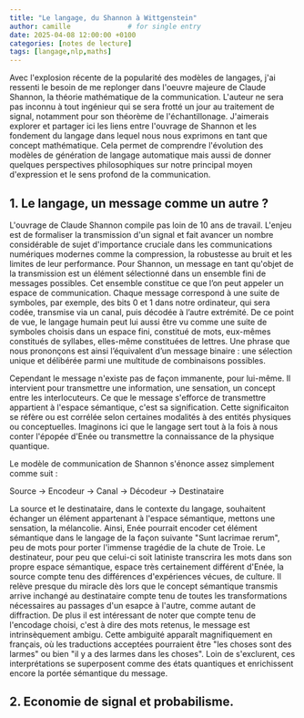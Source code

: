 ```yaml
---
title: "Le langage, du Shannon à Wittgenstein"
author: camille              # for single entry
date: 2025-04-08 12:00:00 +0100
categories: [notes de lecture]
tags: [langage,nlp,maths]   
---
```


Avec l'explosion récente de la popularité des modèles de langages, j'ai ressenti le besoin de me replonger dans l'oeuvre majeure de Claude Shannon, la théorie mathématique de la communication. L'auteur ne sera pas inconnu à tout ingénieur qui se sera frotté un jour au traitement de signal, notamment pour son théorème de l'échantillonage. J'aimerais explorer et partager ici les liens entre l'ouvrage de Shannon et les fondement du langage dans lequel nous nous exprimons en tant que concept mathématique. Cela permet de comprendre l'évolution des modèles de génération de langage automatique mais aussi de donner quelques perspectives philosophiques sur notre principal moyen d'expression et le sens profond de la communication.

## 1. Le langage, un message comme un autre ?

L'ouvrage de Claude Shannon compile pas loin de 10 ans de travail. L'enjeu est de formaliser la transmission d'un signal et fait avancer un nombre considérable de sujet d'importance cruciale dans les communications numériques modernes comme la compression, la robustesse au bruit et les limites de leur performance. Pour Shannon, un message en tant qu'objet de la transmission est un élément sélectionné dans un ensemble fini de messages possibles. Cet ensemble constitue ce que l’on peut appeler un espace de communication. Chaque message correspond à une suite de symboles, par exemple, des bits 0 et 1 dans notre ordinateur, qui sera codée, transmise via un canal, puis décodée à l’autre extrémité. De ce point de vue, le langage humain peut lui aussi être vu comme une suite de symboles choisis dans un espace fini, constitué de mots, eux-mêmes constitués de syllabes, elles-même constituées de lettres.  Une phrase que nous prononçons est ainsi l’équivalent d’un message binaire : une sélection unique et délibérée parmi une multitude de combinaisons possibles. 

Cependant le message n'existe pas de façon immanente, pour lui-même. Il intervient pour transmettre une information, une sensation, un concept entre les interlocuteurs. Ce que le message s'efforce de transmettre appartient à l'espace sémantique, c'est sa signification. Cette significaiton se réfère ou est corrélée selon certaines modalités à des entités physiques ou conceptuelles. Imaginons ici que le langage sert tout à la fois à nous conter l'épopée d'Enée ou transmettre la connaissance de la physique quantique.

Le modèle de communication de Shannon s'énonce assez simplement comme suit : 

Source → Encodeur → Canal → Décodeur → Destinataire

La source et le destinataire, dans le contexte du langage, souhaitent échanger un élément appartenant à l'espace sémantique, mettons une sensation, la mélancolie. Ainsi, Enée pourrait encoder cet élément sémantique dans le langage de la façon suivante "Sunt lacrimae rerum", peu de mots pour porter l'immense tragédie de la chute de Troie. Le destinateur, pour peu que celui-ci soit latiniste transcrira les mots dans son propre espace sémantique, espace très certainement différent d'Enée, la source compte tenu des différences d'expériences vécues, de culture. Il relève presque du miracle dès lors que le concept sémantique transmis arrive inchangé au destinataire compte tenu de toutes les transformations nécessaires au passages d'un esapce à l'autre, comme autant de diffraction. De plus il est intéressant de noter que compte tenu de l'encodage choisi, c'est à dire des mots retenus, le message est intrinsèquement ambigu. Cette ambiguité apparaît magnifiquement en français, où les traductions acceptées pourraient être "les choses sont des larmes" ou bien "il y a des larmes dans les choses". Loin de s'exclurent, ces interprétations se superposent comme des états quantiques et enrichissent encore la portée sémantique du message.


## 2. Economie de signal et probabilisme.

